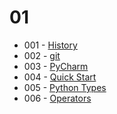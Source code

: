 # 01

* 001 - [History](../topics/p001)
* 002 - [git](../topics/p002)
* 003 - [PyCharm](../topics/p003)
* 004 - [Quick Start](../topics/p004)
* 005 - [Python Types](../topics/p005)
* 006 - [Operators](../topics/p006)

